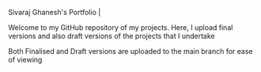 
Sivaraj Ghanesh's Portfolio |

Welcome to my GitHub repository of my projects. Here, I upload final versions and also draft versions of the projects that I undertake

Both Finalised and Draft versions are uploaded to the main branch for ease of viewing
